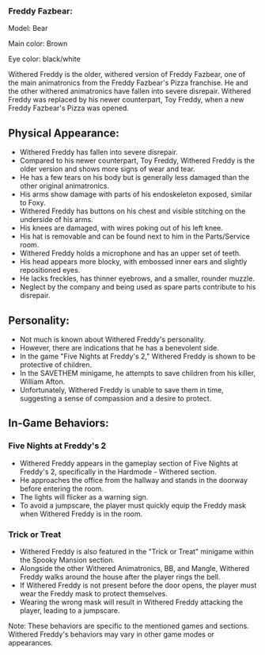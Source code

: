 ### Freddy Fazbear:

Model: Bear

Main color: Brown

Eye color: black/white



Withered Freddy is the older, withered version of Freddy Fazbear, one of the main animatronics from the Freddy Fazbear's Pizza franchise. He and the other withered animatronics have fallen into severe disrepair. Withered Freddy was replaced by his newer counterpart, Toy Freddy, when a new Freddy Fazbear's Pizza was opened.

## Physical Appearance:

- Withered Freddy has fallen into severe disrepair.
- Compared to his newer counterpart, Toy Freddy, Withered Freddy is the older version and shows more signs of wear and tear.
- He has a few tears on his body but is generally less damaged than the other original animatronics.
- His arms show damage with parts of his endoskeleton exposed, similar to Foxy.
- Withered Freddy has buttons on his chest and visible stitching on the underside of his arms.
- His knees are damaged, with wires poking out of his left knee.
- His hat is removable and can be found next to him in the Parts/Service room.
- Withered Freddy holds a microphone and has an upper set of teeth.
- His head appears more blocky, with embossed inner ears and slightly repositioned eyes.
- He lacks freckles, has thinner eyebrows, and a smaller, rounder muzzle.
- Neglect by the company and being used as spare parts contribute to his disrepair.

## Personality:

- Not much is known about Withered Freddy's personality.
- However, there are indications that he has a benevolent side.
- In the game "Five Nights at Freddy's 2," Withered Freddy is shown to be protective of children.
- In the SAVETHEM minigame, he attempts to save children from his killer, William Afton.
- Unfortunately, Withered Freddy is unable to save them in time, suggesting a sense of compassion and a desire to protect.

##  In-Game Behaviors:

### Five Nights at Freddy's 2

- Withered Freddy appears in the gameplay section of Five Nights at Freddy's 2, specifically in the Hardmode - Withered section.
- He approaches the office from the hallway and stands in the doorway before entering the room.
- The lights will flicker as a warning sign.
- To avoid a jumpscare, the player must quickly equip the Freddy mask when Withered Freddy is in the room.

### Trick or Treat

- Withered Freddy is also featured in the "Trick or Treat" minigame within the Spooky Mansion section.
- Alongside the other Withered Animatronics, BB, and Mangle, Withered Freddy walks around the house after the player rings the bell.
- If Withered Freddy is not present before the door opens, the player must wear the Freddy mask to protect themselves.
- Wearing the wrong mask will result in Withered Freddy attacking the player, leading to a jumpscare.

Note: These behaviors are specific to the mentioned games and sections. Withered Freddy's behaviors may vary in other game modes or appearances.